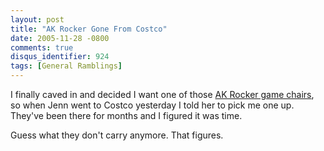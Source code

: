 ```yaml
---
layout: post
title: "AK Rocker Gone From Costco"
date: 2005-11-28 -0800
comments: true
disqus_identifier: 924
tags: [General Ramblings]
---
```

I finally caved in and decided I want one of those [AK Rocker game
chairs](http://www.ak.com/100series2.html), so when Jenn went to Costco
yesterday I told her to pick me one up. They've been there for months
and I figured it was time.
 
 Guess what they don't carry anymore. That figures.

